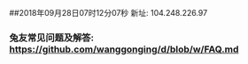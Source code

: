 ##2018年09月28日07时12分07秒 新址: 104.248.226.97
### 兔友常见问题及解答: https://github.com/wanggonging/d/blob/w/FAQ.md
